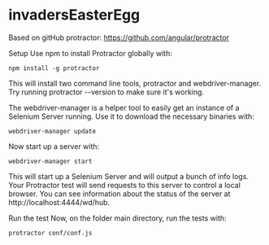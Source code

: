 # invadersEasterEgg

Based on gitHub protractor: https://github.com/angular/protractor

Setup
Use npm to install Protractor globally with:

`npm install -g protractor`

This will install two command line tools, protractor and webdriver-manager. Try running protractor --version to make sure it's working.

The webdriver-manager is a helper tool to easily get an instance of a Selenium Server running. Use it to download the necessary binaries with:

`webdriver-manager update`

Now start up a server with:

`webdriver-manager start`

This will start up a Selenium Server and will output a bunch of info logs. Your Protractor test will send requests to this server to control a local browser. You can see information about the status of the server at http://localhost:4444/wd/hub.

Run the test
Now, on the folder main directory, run the tests with:

`protractor conf/conf.js`
